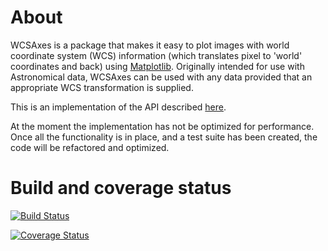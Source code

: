 About
=====

WCSAxes is a package that makes it easy to plot images with world coordinate
system (WCS) information (which translates pixel to 'world' coordinates and
back) using [Matplotlib](http://www.matplotlib.org). Originally intended for
use with Astronomical data, WCSAxes can be used with any data provided that an
appropriate WCS transformation is supplied.

This is an implementation of the API described
[here](https://github.com/astropy/astropy-api/blob/master/wcs_axes/wcs_api.md).

At the moment the implementation has not be optimized for performance. Once all
the functionality is in place, and a test suite has been created, the code will
be refactored and optimized.

Build and coverage status
=========================

[![Build Status](https://travis-ci.org/astrofrog/wcsaxes.png?branch=master)](https://travis-ci.org/astrofrog/wcsaxes)

[![Coverage Status](https://coveralls.io/repos/astrofrog/wcsaxes/badge.png?branch=master)](https://coveralls.io/r/astrofrog/wcsaxes?branch=master)
